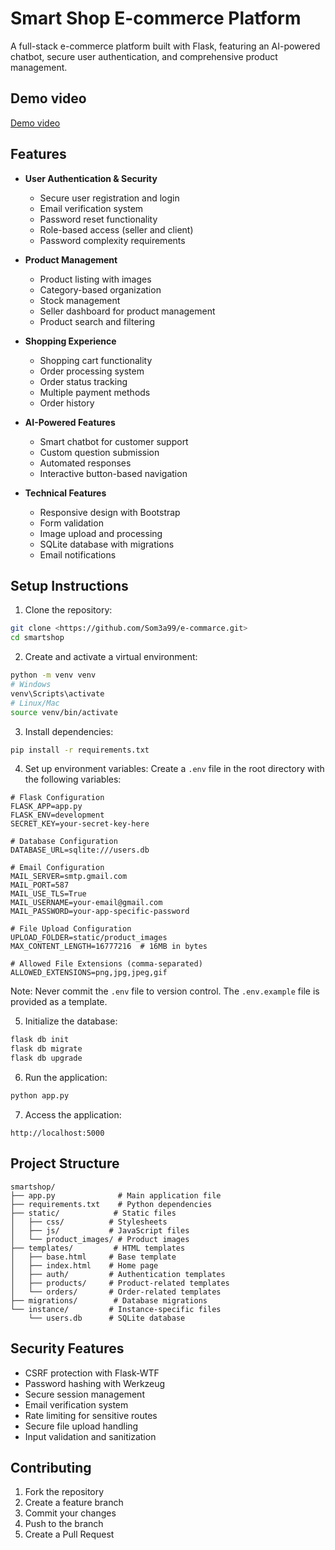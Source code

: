 # Smart Shop E-commerce Platform

A full-stack e-commerce platform built with Flask, featuring an AI-powered chatbot, secure user authentication, and comprehensive product management.

## Demo video

[Demo video](https://youtu.be/G218UNyILt8)

## Features

- **User Authentication & Security**
  - Secure user registration and login
  - Email verification system
  - Password reset functionality
  - Role-based access (seller and client)
  - Password complexity requirements

- **Product Management**
  - Product listing with images
  - Category-based organization
  - Stock management
  - Seller dashboard for product management
  - Product search and filtering

- **Shopping Experience**
  - Shopping cart functionality
  - Order processing system
  - Order status tracking
  - Multiple payment methods
  - Order history

- **AI-Powered Features**
  - Smart chatbot for customer support
  - Custom question submission
  - Automated responses
  - Interactive button-based navigation

- **Technical Features**
  - Responsive design with Bootstrap
  - Form validation
  - Image upload and processing
  - SQLite database with migrations
  - Email notifications

## Setup Instructions

1. Clone the repository:
```bash
git clone <https://github.com/Som3a99/e-commarce.git>
cd smartshop
```

2. Create and activate a virtual environment:
```bash
python -m venv venv
# Windows
venv\Scripts\activate
# Linux/Mac
source venv/bin/activate
```

3. Install dependencies:
```bash
pip install -r requirements.txt
```

4. Set up environment variables:
Create a `.env` file in the root directory with the following variables:
```env
# Flask Configuration
FLASK_APP=app.py
FLASK_ENV=development
SECRET_KEY=your-secret-key-here

# Database Configuration
DATABASE_URL=sqlite:///users.db

# Email Configuration
MAIL_SERVER=smtp.gmail.com
MAIL_PORT=587
MAIL_USE_TLS=True
MAIL_USERNAME=your-email@gmail.com
MAIL_PASSWORD=your-app-specific-password

# File Upload Configuration
UPLOAD_FOLDER=static/product_images
MAX_CONTENT_LENGTH=16777216  # 16MB in bytes

# Allowed File Extensions (comma-separated)
ALLOWED_EXTENSIONS=png,jpg,jpeg,gif
```

Note: Never commit the `.env` file to version control. The `.env.example` file is provided as a template.

5. Initialize the database:
```bash
flask db init
flask db migrate
flask db upgrade
```

6. Run the application:
```bash
python app.py
```

7. Access the application:
```
http://localhost:5000
```

## Project Structure

```
smartshop/
├── app.py              # Main application file
├── requirements.txt    # Python dependencies
├── static/            # Static files
│   ├── css/          # Stylesheets
│   ├── js/           # JavaScript files
│   └── product_images/ # Product images
├── templates/         # HTML templates
│   ├── base.html     # Base template
│   ├── index.html    # Home page
│   ├── auth/         # Authentication templates
│   ├── products/     # Product-related templates
│   └── orders/       # Order-related templates
├── migrations/        # Database migrations
└── instance/         # Instance-specific files
    └── users.db      # SQLite database
```

## Security Features

- CSRF protection with Flask-WTF
- Password hashing with Werkzeug
- Secure session management
- Email verification system
- Rate limiting for sensitive routes
- Secure file upload handling
- Input validation and sanitization

## Contributing

1. Fork the repository
2. Create a feature branch
3. Commit your changes
4. Push to the branch
5. Create a Pull Request
